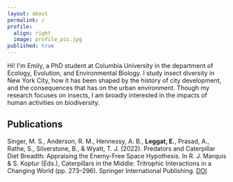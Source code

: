 ```yaml
---
layout: about
permalink: /
profile:
  align: right
  image: profile_pic.jpg
published: true
---
```


Hi! I'm Emily, a PhD student at Columbia University in the department of Ecology, Evolution, and Environmental Biology. I study insect diversity in New York City, how it has been shaped by the history of city development, and the consequences that has on the urban environment. Though my research focuses on insects, I am broadly interested in the impacts of human activities on biodiversity.


## Publications
Singer, M. S., Anderson, R. M., Hennessy, A. B., **Leggat, E.**, Prasad, A., Rathe, S., Silverstone, B., & Wyatt, T. J. (2022). Predators and Caterpillar Diet Breadth: Appraising the Enemy-Free Space Hypothesis. In R. J. Marquis & S. Koptur (Eds.), Caterpillars in the Middle: Tritrophic Interactions in a Changing World (pp. 273–296). Springer International Publishing. [DOI](https://doi.org/10.1007/978-3-030-86688-4_9)
